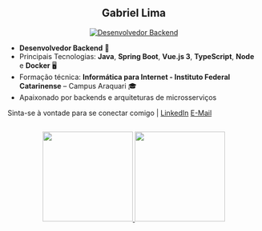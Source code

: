 <h2 align="center">Gabriel Lima</h2>
<div>

  <p align="center">
    <a href="#">
      <img title="Desenvolvedor Backend" src="https://img.shields.io/badge/Desenvolvedor%20Backend-blue?style=for-the-badge">
    </a>
  </p>

  - **Desenvolvedor Backend** 🚀  
  - Principais Tecnologias: **Java**, **Spring Boot**, **Vue.js 3**, **TypeScript**, **Node** e **Docker** 🖥️  
  - Formação técnica: **Informática para Internet - Instituto Federal Catarinense** – Campus Araquari 🎓
  - Apaixonado por backends e arquiteturas de microsserviços
  <p>
    Sinta-se à vontade para se conectar comigo | 
    <a href="https://www.linkedin.com/in/gabriel-limadev/">LinkedIn</a>
    <a href="mailto:gabriellima2803@gmail.com">E-Mail</a>
  </p>

</div>

##

<div align="center">
  <a href="https://github.com/GabrielLima2803">
    <img height="180em" src="https://github-readme-stats.vercel.app/api?username=GabrielLima2803&show_icons=true&theme=dark&include_all_commits=true&count_private=true"/>
    <img height="180em" src="https://github-readme-stats.vercel.app/api/top-langs/?username=GabrielLima2803&layout=compact&langs_count=7&theme=dark"/>
  </a>
</div>
